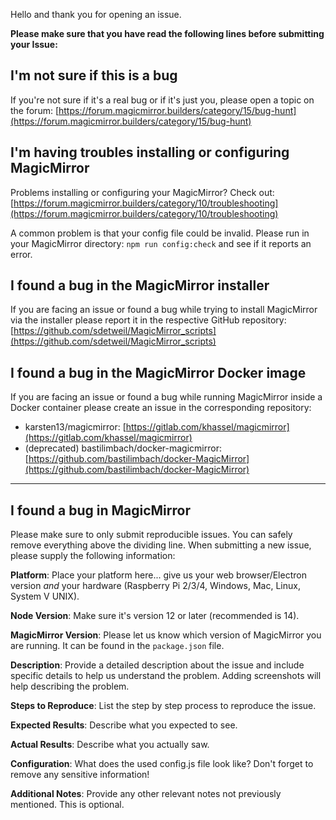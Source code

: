 Hello and thank you for opening an issue.

**Please make sure that you have read the following lines before submitting your Issue:**

## I'm not sure if this is a bug

If you're not sure if it's a real bug or if it's just you, please open a topic on the forum: [https://forum.magicmirror.builders/category/15/bug-hunt](https://forum.magicmirror.builders/category/15/bug-hunt)

## I'm having troubles installing or configuring MagicMirror

Problems installing or configuring your MagicMirror? Check out: [https://forum.magicmirror.builders/category/10/troubleshooting](https://forum.magicmirror.builders/category/10/troubleshooting)

A common problem is that your config file could be invalid. Please run in your MagicMirror directory: `npm run config:check` and see if it reports an error.

## I found a bug in the MagicMirror installer

If you are facing an issue or found a bug while trying to install MagicMirror via the installer please report it in the respective GitHub repository:
[https://github.com/sdetweil/MagicMirror_scripts](https://github.com/sdetweil/MagicMirror_scripts)

## I found a bug in the MagicMirror Docker image

If you are facing an issue or found a bug while running MagicMirror inside a Docker container please create an issue in the corresponding repository:
- karsten13/magicmirror: [https://gitlab.com/khassel/magicmirror](https://gitlab.com/khassel/magicmirror)
- (deprecated) bastilimbach/docker-magicmirror: [https://github.com/bastilimbach/docker-MagicMirror](https://github.com/bastilimbach/docker-MagicMirror)

---

## I found a bug in MagicMirror

Please make sure to only submit reproducible issues. You can safely remove everything above the dividing line.
When submitting a new issue, please supply the following information:

**Platform**: Place your platform here... give us your web browser/Electron version _and_ your hardware (Raspberry Pi 2/3/4, Windows, Mac, Linux, System V UNIX).

**Node Version**: Make sure it's version 12 or later (recommended is 14).

**MagicMirror Version**: Please let us know which version of MagicMirror you are running. It can be found in the `package.json` file.

**Description**: Provide a detailed description about the issue and include specific details to help us understand the problem. Adding screenshots will help describing the problem.

**Steps to Reproduce**: List the step by step process to reproduce the issue.

**Expected Results**: Describe what you expected to see.

**Actual Results**: Describe what you actually saw.

**Configuration**: What does the used config.js file look like? Don't forget to remove any sensitive information!

**Additional Notes**: Provide any other relevant notes not previously mentioned. This is optional.
